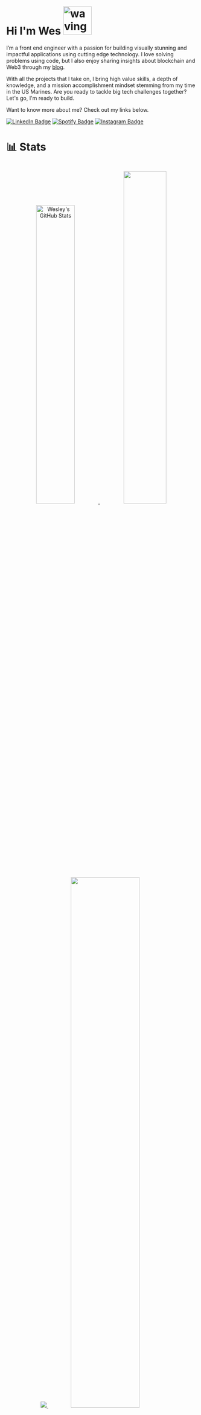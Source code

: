 # Hi I'm Wes <img src="https://media.tenor.com/SNL9_xhZl9oAAAAi/waving-hand-joypixels.gif" alt="waving hand" width='75' height='75'/>


I’m a front end engineer with a passion for building visually stunning and impactful applications using cutting edge technology. I love solving problems using code, but I also enjoy sharing insights about blockchain and Web3 through my [blog](https://www.konjotech.com/articles/).

With all the projects that I take on, I bring high value skills, a depth of knowledge, and a mission accomplishment mindset stemming from my time in the US Marines. Are you ready to tackle big tech challenges together? Let's go, I'm ready to build.

Want to know more about me? Check out my links below.

[![LinkedIn Badge](https://img.shields.io/badge/LinkedIn-informational?style=flat&logo=linkedin&logoColor=white&color=0D76A8)](https://www.linkedin.com/in/wesleyscholl/)
[![Spotify Badge](https://img.shields.io/badge/Spotify-informational?style=flat&logo=spotify&logoColor=white&color=1DB954)](https://open.spotify.com/track/1AQLopqKVQInHPWOqgv2J0?si=eda59e5e385b4031)
[![Instagram Badge](https://img.shields.io/badge/Instagram-informational?style=flat&logo=instagram&logoColor=white&color=E1306C)](https://www.instagram.com/gerard_west/)
<br>

# 📊 Stats
<br>
<div align=center>
 <a href="https://github.com/konjoinfinity">
  <img width="45%" src="https://github-readme-stats.vercel.app/api?username=konjoinfinity&show_icons=true&count_private=true&bg_color=20232A&theme=react" alt="Wesley's GitHub Stats" />
</a>
    
<a href="https://github.com/konjoinfinity">
  <img width="47.5%" src="https://github-readme-streak-stats.herokuapp.com?user=konjoinfinity&theme=react&bg_color=20232A">
  </a>  
  </div>
<br>
<div align=center>
  <a href="https://github.com/konjoinfinity">
<img src="https://github-readme-stats.vercel.app/api/top-langs/?username=konjoinfinity&hide=html,css&langs_count=10&bg_color=20232A&layout=compact&theme=react" />
    </a>
  <a href="https://github.com/konjoinfinity">
  <img width="60%" src="https://github-readme-activity-graph.cyclic.app/graph?username=konjoinfinity&theme=react-dark&bg_color=20232A&hide=html,css,scss">
    </a>
</div>

# 👨🏻‍💻 Skills
<br>

![](https://img.shields.io/badge/Code-JavaScript-informational?style=flat&logo=JavaScript&logoColor=white&color=1f6feb)
![](https://img.shields.io/badge/Code-React-informational?style=flat&logo=react&logoColor=white&color=1f6feb)
![](https://img.shields.io/badge/Code-ReactNative-informational?style=flat&logo=React&logoColor=white&color=1f6feb)
![](https://img.shields.io/badge/Code-TypeScript-informational?style=flat&logo=TypeScript&logoColor=white&color=1f6feb)
![](https://img.shields.io/badge/Code-Redux-informational?style=flat&logo=Redux&logoColor=white&color=1f6feb)
![](https://img.shields.io/badge/Code-Node.JS-informational?style=flat&logo=nodedotjs&logoColor=white&color=1f6feb)

<br>
<details>
<summary>More Skills</summary>
<br><br>

![](https://img.shields.io/badge/Code-MongoDB-informational?style=flat&logo=MongoDB&logoColor=white&color=712cf9)
![](https://img.shields.io/badge/Code-HTML5-informational?style=flat&logo=html5&logoColor=white&color=712cf9)
![](https://img.shields.io/badge/Code-Express-informational?style=flat&logo=express&logoColor=white&color=712cf9)
![](https://img.shields.io/badge/Code-iOS-informational?style=flat&logo=ios&logoColor=white&color=712cf9)
![](https://img.shields.io/badge/Code-Android-informational?style=flat&logo=android&logoColor=white&color=712cf9)
![](https://img.shields.io/badge/Style-CSS-informational?style=flat&logo=css3&logoColor=white&color=712cf9)
![](https://img.shields.io/badge/Tools-Expo-informational?style=flat&logo=expo&logoColor=white&color=712cf9)
![](https://img.shields.io/badge/Code-Web3.JS-informational?style=flat&logo=web3dotjs&logoColor=white&color=712cf9)
![](https://img.shields.io/badge/Tools-AndroidStudio-informational?style=flat&logo=androidstudio&logoColor=white&color=712cf9)
![](https://img.shields.io/badge/Tools-GooglePlay-informational?style=flat&logo=googleplay&logoColor=white&color=712cf9)
  ![](https://img.shields.io/badge/Tools-AppStore-informational?style=flat&logo=appstore&logoColor=white&color=712cf9)
![](https://img.shields.io/badge/Style-Tailwind-informational?style=flat&logo=Tailwind-CSS&logoColor=white&color=712cf9)
![](https://img.shields.io/badge/Style-Sass-informational?style=flat&logo=Sass&logoColor=white&color=712cf9)
![](https://img.shields.io/badge/Test-Jest-informational?style=flat&logo=jest&logoColor=white&color=712cf9)
![](https://img.shields.io/badge/Tools-NPM-informational?style=flat&logo=npm&logoColor=white&color=712cf9)
![](https://img.shields.io/badge/Tools-Yarn-informational?style=flat&logo=yarn&logoColor=white&color=712cf9)
![](https://img.shields.io/badge/Tools-Postman-informational?style=flat&logo=Postman&logoColor=white&color=712cf9)
![](https://img.shields.io/badge/Tools-GitHub-informational?style=flat&logo=GitHub&logoColor=white&color=712cf9)
![](https://img.shields.io/badge/Tools-Docker-informational?style=flat&logo=docker&logoColor=white&color=712cf9)
  ![](https://img.shields.io/badge/Code-JSON-informational?style=flat&logo=json&logoColor=white&color=712cf9)
    ![](https://img.shields.io/badge/Tools-XCode-informational?style=flat&logo=xcode&logoColor=white&color=712cf9)
     ![](https://img.shields.io/badge/Tools-CreateReactApp-informational?style=flat&logo=createreactapp&logoColor=white&color=712cf9)

<br>
</details>
<br>

## 📌 Pinned Repositories

<br>

<a href="https://github.com/konjoinfinity/ioskonjo">
  <img align="center" style="margin:0.55rem" src="https://github-readme-stats.vercel.app/api/pin/?username=konjoinfinity&repo=ioskonjo&title_color=ffffff&text_color=c9cacc&icon_color=1f6feb&bg_color=0d1117" />
</a>

<a href="https://github.com/konjoinfinity/js-calculator">
  <img align="center" style="margin:0.55rem" src="https://github-readme-stats.vercel.app/api/pin/?username=konjoinfinity&repo=js-calculator&title_color=ffffff&text_color=c9cacc&icon_color=1f6feb&bg_color=0d1117" />
</a>

<a href="https://github.com/konjoinfinity/countdown-mobile-app">
  <img align="center" style="margin:0.55rem" src="https://github-readme-stats.vercel.app/api/pin/?username=konjoinfinity&repo=countdown-mobile-app&title_color=ffffff&text_color=c9cacc&icon_color=1f6feb&bg_color=0d1117" />
</a>

<a href="https://github.com/konjoinfinity/webthree">
  <img align="center" style="margin:0.55rem" src="https://github-readme-stats.vercel.app/api/pin/?username=konjoinfinity&repo=webthree&title_color=ffffff&text_color=c9cacc&icon_color=1f6feb&bg_color=0d1117" />
</a>

<a href="https://github.com/konjoinfinity/keepup">
  <img align="center" style="margin:0.55rem" src="https://github-readme-stats.vercel.app/api/pin/?username=konjoinfinity&repo=keepup&title_color=ffffff&text_color=c9cacc&icon_color=1f6feb&bg_color=0d1117" />
</a>

<br>
<br>



<!--
**konjoinfinity/konjoinfinity** is a ✨ _special_ ✨ repository because its `README.md` (this file) appears on your GitHub profile.

Here are some ideas to get you started:

- 🔭 I’m currently working on ...
- 🌱 I’m currently learning ...
- 👯 I’m looking to collaborate on ...
- 🤔 I’m looking for help with ...
- 💬 Ask me about ...
- 📫 How to reach me: ...
- 😄 Pronouns: ...
- ⚡ Fun fact: ...
-->
